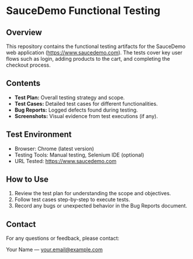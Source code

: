 # SauceDemo Functional Testing

## Overview
This repository contains the functional testing artifacts for the SauceDemo web application (https://www.saucedemo.com). The tests cover key user flows such as login, adding products to the cart, and completing the checkout process.

## Contents
- **Test Plan:** Overall testing strategy and scope.
- **Test Cases:** Detailed test cases for different functionalities.
- **Bug Reports:** Logged defects found during testing.
- **Screenshots:** Visual evidence from test executions (if any).

## Test Environment
- Browser: Chrome (latest version)
- Testing Tools: Manual testing, Selenium IDE (optional)
- URL Tested: https://www.saucedemo.com

## How to Use
1. Review the test plan for understanding the scope and objectives.
2. Follow test cases step-by-step to execute tests.
3. Record any bugs or unexpected behavior in the Bug Reports document.

## Contact
For any questions or feedback, please contact:

Your Name — your.email@example.com
